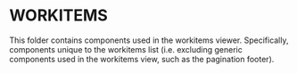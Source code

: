 # WORKITEMS

This folder contains components used in the workitems viewer. Specifically, components unique to the workitems list (i.e. excluding generic components used in the workitems view, such as the pagination footer).
